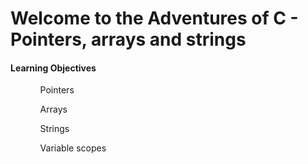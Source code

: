 <h1>Welcome to the Adventures of C - Pointers, arrays and strings</h1>
<h4>Learning Objectives</h4>
<ul>
<ol>Pointers</ol>
<ol>Arrays</ol>
<ol>Strings</ol>
<ol>Variable scopes</ol>
</ul>
